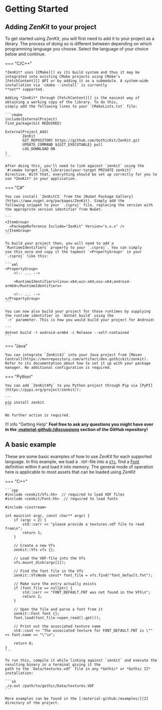 # Getting Started

## Adding *ZenKit* to your project

To get started using *ZenKit*, you will first need to add it to your project as a library. The process of doing so is
different between depending on which programming language you choose. Select the language of your choice below and
continue.

=== "C/C++"
    
    *ZenKit* uses [CMake][] as its build system and thus it may be integrated into existing CMake projects using CMake's
    [FetchContent][] API or by adding it as a submodule. A system-wide installation via `cmake --install` is currently
    **not** supported.

    Adding *ZenKit* through [FetchContent][] is the easiest way of obtaining a working copy of the library. To do this,
    simply add the following lines to your `CMakeLists.txt` file:

    ```cmake
    include(ExternalProject)
    find_package(Git REQUIRED)

    ExternalProject_Add(
            ZenKit
            GIT_REPOSITORY https://github.com/GothicKit/ZenKit.git
            UPDATE_COMMAND ${GIT_EXECUTABLE} pull
            LOG_DOWNLOAD ON
    )
    ```

    After doing this, you'll need to link against `zenkit` using the `#!cmake target_link_libraries(your-target PRIVATE zenkit)`
    directive. With that, everything should be set up correctly for you to use *ZenKit* in your application.

=== "C#"
    
    You can install `ZenKitCS` from the [NuGet Package Gallery](https://www.nuget.org/packages/ZenKit). Simply add the
    following snippet to your `.csproj` file, replacing the version with the approprite version identifier from NuGet.

    ```
    <ItemGroup>
      <PackageReference Include="ZenKit" Version="x.x.x" />
    </ItemGroup>
    ```

    To build your project then, you will need to add a `RuntimeIdentifiers` property to your `.csproj`. You can simply
    use this once and copy it the topmost `<PropertyGroup>` in your `.csproj` like this:

    ```xml
    <PropertyGroup>
        <!-- ... -->
        
        <RuntimeIdentifiers>linux-x64;win-x64;osx-x64;android-arm64</RuntimeIdentifiers>

        <!-- ... -->
    </PropertyGroup>
    ```

    You can now also build your project for those runtimes by supplying the runtime identifier in `dotnet build` using the
    `-r` parameter. This is how you would build your project for Android:

    ```
    dotnet build -r android-arm64 -c Release --self-contained
    ```

=== "Java"

    You can integrate `ZenKit4J` into your Java project from [Maven Central](https://mvnrepository.com/artifact/dev.gothickit/zenkit).
    Refer to its documentation about how to set it up with your package manager. No additional configuration is required.

=== "Python"

    You can add `ZenKit4Py` to you Python project through Pip via [PyPI](https://pypi.org/project/zenkit/):

    ```
    pip install zenkit
    ```

    No further action is required.

!!! info "Getting Help"
    **Feel free to ask any questions you might have over in the [:material-github:/discussions][1] section of the
    GitHub repository!**

## A basic example

These are some basic examples of how to use *ZenKit* for each supported language. In this example, we load a `.VDF`-file
into a [`Vfs`](api/virtual-file-system.md), find a [Font](api/font.md) definition within it and load it into memory.
The general mode of operation here is applicable to most assets that can be loaded using *ZenKit*


=== "C++"

    ```cpp
    #include <zenkit/Vfs.hh>  // required to load VDF files
    #include <zenkit/Font.hh>  // required to load fonts

    #include <iostream>

    int main(int argc, const char** argv) {
        if (argc < 2) {
            std::cerr << "please provide a textures.vdf file to read from\n";
            return 1;
        }

        // Create a new Vfs
        zenkit::Vfs vfs {};

        // Load the VDF-file into the Vfs
        vfs.mount_disk(argv[1]);

        // Find the font file in the Vfs
        zenkit::VfsNode const* font_file = vfs.find("font_default.fnt");

        // Make sure the entry actually exists
        if (font_file == nullptr) {
            std::cerr << "FONT_DEFAULT.FNT was not found in the VFS\n";
            return 2;
        }

        // Open the file and parse a font from it
        zenkit::Font font {};
        font.load(font_file->open_read().get());

        // Print out the associated texture name
        std::cout << "The associated texture for FONT_DEFAULT.FNT is \"" << font.name << "\"\n";

        return 0;
    }
    ```

    To run this, compile it while linking against `zenkit` and execute the resulting binary in a terminal giving it the
    path to the `Data/textures.vdf` file in any *Gothic* or *Gothic II* installation:

    ```sh
    ./a.out /path/to/gothic/Data/textures.VDF
    ```

    More examples can be found in the [:material-github:/examples/][2] directory of the project.


[CMake]: https://cmake.org/
[FetchContent]: https://cmake.org/cmake/help/latest/module/FetchContent.html

[1]: https://github.com/GothicKit/ZenKit/discussions
[2]: https://github.com/ZenKit/phoenix/tree/main/examples
